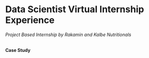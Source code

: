 # Data Scientist Virtual Internship Experience
###### Project Based Internship by Rakamin and Kalbe Nutritionals

**Case Study**
